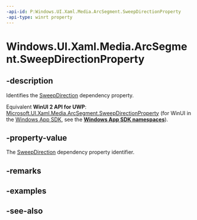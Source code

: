 ```yaml
---
-api-id: P:Windows.UI.Xaml.Media.ArcSegment.SweepDirectionProperty
-api-type: winrt property
---
```


<!-- Property syntax
public Windows.UI.Xaml.DependencyProperty SweepDirectionProperty { get; }
-->

# Windows.UI.Xaml.Media.ArcSegment.SweepDirectionProperty

## -description
Identifies the [SweepDirection](arcsegment_sweepdirection.md) dependency property.

Equivalent **WinUI 2 API for UWP**: [Microsoft.UI.Xaml.Media.ArcSegment.SweepDirectionProperty](/windows/winui/api/microsoft.ui.xaml.media.arcsegment.sweepdirectionproperty) (for WinUI in the [Windows App SDK](/windows/apps/windows-app-sdk/), see the **[Windows App SDK namespaces](/windows/windows-app-sdk/api/winrt/)**).

## -property-value
The [SweepDirection](arcsegment_sweepdirection.md) dependency property identifier.

## -remarks

## -examples

## -see-also
